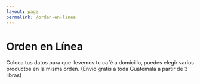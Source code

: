 ```yaml
---
layout: page
permalink: /orden-en-linea
---
```

<div id="cafe-featuring-4">
</div>
<div>
	<h1> Orden en L&iacute;nea</h1>
   	<p>Coloca tus datos para que llevemos tu café a domicilio, puedes elegir varios productos en la misma orden. (Envío gratis a toda Guatemala a partir de 3 libras)</p>
   	<!-- BEGIN Podio web form -->
	<script src="https://podio.com/webforms/20538022/1406331.js"></script>
	<script type="text/javascript">
  _podioWebForm.render("1406331")
	</script>
	<!-- END Podio web form -->
</div>